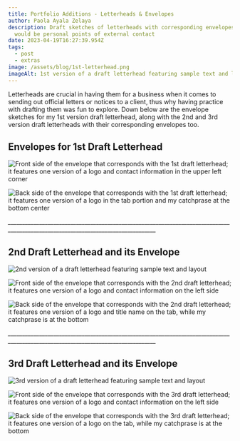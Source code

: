 ```yaml
---
title: Portfolio Additions - Letterheads & Envelopes
author: Paola Ayala Zelaya
description: Draft sketches of letterheads with corresponding envelopes that
  would be personal points of external contact
date: 2023-04-19T16:27:39.954Z
tags:
  - post
  - extras
image: /assets/blog/1st-letterhead.png
imageAlt: 1st version of a draft letterhead featuring sample text and layout
---
```

L﻿etterheads are crucial in having them for a business when it comes to sending out official letters or notices to a client, thus why having practice with drafting them was fun to explore. Down below are the envelope sketches for my 1st version draft letterhead, along with the 2nd and 3rd version draft letterheads with their corresponding envelopes too. 

## E﻿nvelopes for 1st Draft Letterhead

![Front side of the envelope that corresponds with the 1st draft letterhead; it features one version of a logo and contact information in the upper left corner](/assets/blog/front-envelope-1.png "Front side of Envelope 1 ")

![Back side of the envelope that corresponds with the 1st draft letterhead; it features one version of a logo in the tab portion and my catchprase at the bottom center](/assets/blog/back-envelope-1.png "Back side of Envelope 1")

_﻿\_\_\_\_\_\_\_\_\_\_\_\_\_\_\_\_\_\_\_\_\_\_\_\_\_\_\_\_\_\_\_\_\_\_\_\_\_\_\_\_\_\_\_\_\_\_\_\_\_\_\_\_\_\_\_\_\_\_\_\_\_\_\_\_\_\_\_\_\_\_\_\_\_\_\_\_\_\_\_\_\_\_\_\_\_\_\_\_\_\_\_\_\_\_\_\_\_\_\_\_\_\_\_\_\_\_\_\_\_\_\_\_\_\_\_\_\_\_\_\_\_\_\_\_\_\_\_\_\_\__

## 2nd Draft Letterhead and its Envelope

![2nd version of a draft letterhead featuring sample text and layout](/assets/blog/2nd-letterhead.png "2nd version of Draft Letterhead ")

![Front side of the envelope that corresponds with the 2nd draft letterhead; it features one version of a logo and contact information on the left side](/assets/blog/front-envelope-2.png "Front side of Envelope 2")

![Back side of the envelope that corresponds with the 2nd draft letterhead; it features one version of a logo and title name on the tab, while my catchprase is at the bottom](/assets/blog/back-envelope-2.png "Back side of Envelope 2")

_﻿\_\_\_\_\_\_\_\_\_\_\_\_\_\_\_\_\_\_\_\_\_\_\_\_\_\_\_\_\_\_\_\_\_\_\_\_\_\_\_\_\_\_\_\_\_\_\_\_\_\_\_\_\_\_\_\_\_\_\_\_\_\_\_\_\_\_\_\_\_\_\_\_\_\_\_\_\_\_\_\_\_\_\_\_\_\_\_\_\_\_\_\_\_\_\_\_\_\_\_\_\_\_\_\_\_\_\_\_\_\_\_\_\_\_\_\_\_\_\_\_\_\_\_\_\_\_\_\_\_\__

## 3﻿rd Draft Letterhead and its Envelope

![3rd version of a draft letterhead featuring sample text and layout](/assets/blog/3rd-letterhead.png "3rd version of Draft Letterhead")

![Front side of the envelope that corresponds with the 3rd draft letterhead; it features one version of a logo and contact information on the left side](/assets/blog/front-envelope-3.png "Front side of Envelope 3")

![Back side of the envelope that corresponds with the 3rd draft letterhead; it features one version of a logo on the tab, while my catchprase is at the bottom](/assets/blog/back-envelope-3.png "Back side of Envelope 3")